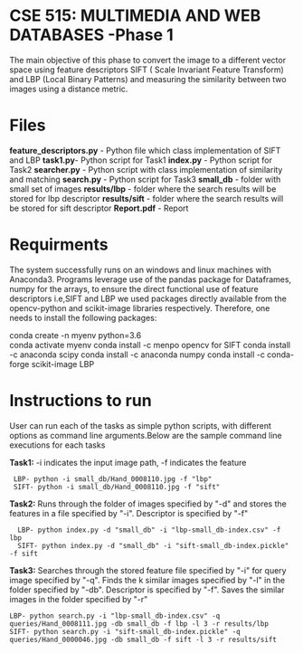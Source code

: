 # CSE 515: MULTIMEDIA AND WEB DATABASES -Phase 1

The main objective of this phase to convert the image to a different vector space using feature descriptors SIFT ( Scale Invariant Feature Transform) and LBP (Local Binary Patterns)  and measuring the similarity between two images using a distance metric.



# Files
**feature_descriptors.py** - Python file which class implementation of SIFT and LBP
**task1.py**-  Python script for Task1
**index.py** - Python script for Task2
**searcher.py** - Python script with class implementation of similarity and matching
**search.py** - Python script for Task3
**small_db** - folder with small set of images
**results/lbp** - folder where the search results will be stored for lbp descriptor
**results/sift** - folder where the search  results will be stored for sift descriptor
**Report.pdf** - Report
# Requirments
The system successfully runs on an windows and linux machines with Anaconda3. Programs leverage use of the pandas package for Dataframes, numpy for the arrays, to ensure the direct functional use of feature descriptors i.e,SIFT and LBP we used packages directly available from the opencv-python and scikit-image libraries respectively. Therefore, one needs to install the following packages:

conda create -n myenv python=3.6     
conda activate myenv
conda install -c menpo opencv  for SIFT
conda install -c anaconda scipy
conda install -c anaconda numpy
conda install -c conda-forge scikit-image  LBP

# Instructions to run
User can run each of the tasks as simple python scripts, with different options as command line arguments.Below are the sample command line executions for each tasks

 **Task1:** -i indicates the input image path, -f indicates the feature

     LBP- python -i small_db/Hand_0008110.jpg -f "lbp"
     SIFT- python -i small_db/Hand_0008110.jpg -f "sift"

**Task2:** Runs through the folder of images specified by "-d"  and stores the features in a file specified by "-i". Descriptor is specified by "-f"

	  LBP- python index.py -d "small_db" -i "lbp-small_db-index.csv" -f lbp
	  SIFT- python index.py -d "small_db" -i "sift-small_db-index.pickle" -f sift

**Task3:** Searches through the  stored feature file specified by "-i" for query image specified by "-q". Finds the k similar images specified by "-l" in the folder specified by "-db". Descriptor is specified by "-f". Saves the similar images in the folder specified by "-r"

    LBP- python search.py -i "lbp-small_db-index.csv" -q queries/Hand_0008111.jpg -db small_db -f lbp -l 3 -r results/lbp
    SIFT- python search.py -i "sift-small_db-index.pickle" -q queries/Hand_0000046.jpg -db small_db -f sift -l 3 -r results/sift
